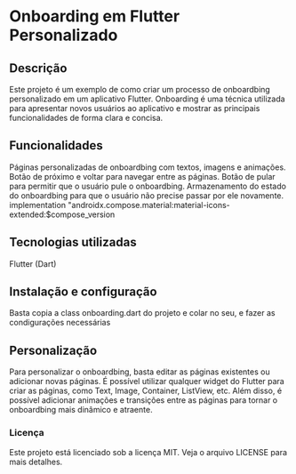 # Onboarding em Flutter Personalizado

## Descrição

Este projeto é um exemplo de como criar um processo de onboardbing personalizado em um aplicativo Flutter. Onboarding é uma técnica utilizada para apresentar novos usuários ao aplicativo e mostrar as principais funcionalidades de forma clara e concisa.

## Funcionalidades
Páginas personalizadas de onboardbing com textos, imagens e animações.
Botão de próximo e voltar para navegar entre as páginas.
Botão de pular para permitir que o usuário pule o onboardbing.
Armazenamento do estado do onboardbing para que o usuário não precise passar por ele novamente.
implementation "androidx.compose.material:material-icons-extended:$compose_version

## Tecnologias utilizadas

Flutter (Dart)

## Instalação e configuração

Basta copia a class onboarding.dart do projeto e colar no seu, e fazer as condigurações necessárias

## Personalização

Para personalizar o onboardbing, basta editar as páginas existentes ou adicionar novas páginas. É possível utilizar qualquer widget do Flutter para criar as páginas, como Text, Image, Container, ListView, etc. Além disso, é possível adicionar animações e transições entre as páginas para tornar o onboardbing mais dinâmico e atraente.


### Licença
Este projeto está licenciado sob a licença MIT. Veja o arquivo LICENSE para mais detalhes.

